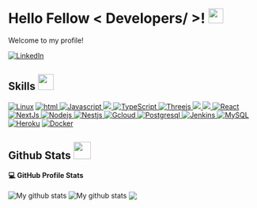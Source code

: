 <h1> Hello Fellow < Developers/ >! <img src = "https://raw.githubusercontent.com/MartinHeinz/MartinHeinz/master/wave.gif" width = 30px> </h1>
<p align='center'>
</p>

<p>
  Welcome to my profile!
</p>

   <a href="https://www.linkedin.com/in/jovanny-fuentes-871b7b279/" target="_blank">
    <img alt="LinkedIn" src="https://img.shields.io/badge/LinkedIn-0077B5?style=for-the-badge&logo=linkedin&logoColor=white">
  </a>   


<h2> Skills <img src = "https://media2.giphy.com/media/QssGEmpkyEOhBCb7e1/giphy.gif?cid=ecf05e47a0n3gi1bfqntqmob8g9aid1oyj2wr3ds3mg700bl&rid=giphy.gif" width = 32px> </h2>
<a href="https://www.docker.com/"><img alt="Linux" src="https://img.shields.io/badge/Linux-302E2B?style=for-the-badge&logo=linux&logoColor=white"></a>

<a href="https://developer.mozilla.org/en-US/docs/Web/HTML" target="_blank"> 
	<img alt="html" src="https://img.shields.io/badge/HTML5-E34F26?style=for-the-badge&logo=html5&logoColor=white" />
</a>

<a href="https://www.javascript.com" target="_blank"> 
    <img alt="Javascript" src="https://img.shields.io/badge/JavaScript-ED8B00?style=for-the-badge&logo=javascript&logoColor=white">
  </a>

  <a href="https://www.python.org" target="_blank">
  	<img src="https://img.shields.io/badge/Python-3776AB?style=for-the-badge&logo=python&logoColor=white" />
  </a>

   <a href="https://www.typescriptlang.org" target="_blank">
    <img alt="TypeScript" src="https://img.shields.io/badge/Typescript-3776AB?style=for-the-badge&logo=typescript&logoColor=white">
  </a>

   <a href="https://threejs.org" target="_blank">
    <img alt="Threejs" src="https://img.shields.io/badge/threejs-F7931E?style=for-the-badge&logo=three&logoColor=white">
  </a>

  <a href="https://getbootstrap.com" target="_blank">
     <img src="https://img.shields.io/badge/Bootstrap-563D7C?style=for-the-badge&logo=bootstrap&logoColor=white" />
  </a>

  <a href="https://tailwindcss.com" target="_blank">
    <img src="https://img.shields.io/badge/Tailwind_CSS-38B2AC?style=for-the-badge&logo=tailwind-css&logoColor=white" />
  </a>

   <a href="https://react.dev" target="_blank">
    <img alt="React" src="https://img.shields.io/badge/react-087EA4?style=for-the-badge&logo=react&logoColor=white">
  </a>
  
  <a href="https://nextjs.org" target="_blank">
    <img alt="NextJs" src="https://img.shields.io/badge/Nextjs-000000?style=for-the-badge&logo=nextdotjs&logoColor=white">
  </a>

<a href="https://nodejs.dev/en/" target="_blank">
    <img alt="Nodejs" src="https://img.shields.io/badge/Nodejs-59A946?style=for-the-badge&logo=nodedotjs&logoColor=white">
  </a>

   <a href="https://nestjs.com" target="_blank">
    <img alt="Nestjs" src="https://img.shields.io/badge/Nestjs-E0234E?style=for-the-badge&logo=nestjs&logoColor=white">
  </a>

   <a href="https://cloud.google.com" target="_blank">
    <img alt="Gcloud" src="https://img.shields.io/badge/Gcloud-2C2D72?style=for-the-badge&logo=google&logoColor=white">
  </a>
  
   <a href="https://www.postgresql.org" target="_blank">
    <img alt="Postgresql" src="https://img.shields.io/badge/Postgresql-FF4B4B?style=for-the-badge&logo=postgresql&logoColor=white">
  </a>

  <a href="https://www.jenkins.io" target="_blank">
    <img alt="Jenkins" src="https://img.shields.io/badge/Jenkins-FF4B4B?style=for-the-badge&logo=jenkins&logoColor=white">
  </a>
<a href="https://www.mysql.com/"><img alt="MySQL" src="https://img.shields.io/badge/Microsoft%20SQL%20Server-CC2927?style=for-the-badge&logo=microsoft%20sql%20server&logoColor=white"></a>
<a href="https://www.heroku.com/"><img alt="Heroku" src="https://img.shields.io/badge/Heroku-430098?style=for-the-badge&logo=heroku&logoColor=white"></a>
<a href="https://www.docker.com/"><img alt="Docker" src="https://img.shields.io/badge/Docker-2CA5E0?style=for-the-badge&logo=docker&logoColor=white"></a>


<h2> Github Stats <img src = "https://i.pinimg.com/originals/65/c4/f4/65c4f452571be1261e9c623f7da488ac.gif" width = 35px> </h2>


  <summary><b>💻 GitHub Profile Stats</b></summary>
  <br/>
 <img align="center" src="https://github-readme-streak-stats.herokuapp.com?user=jovsz&theme=vue-dark&hide_border=true&date_format=M%20j%5B%2C%20Y%5D" alt="My github stats" />

<img align="center" src="https://github-readme-stats.vercel.app/api?username=jovsz&show_icons=true&include_all_commits=true&theme=cobalt&hide_border=true" alt="My github stats" /> 

<img align="center" src="https://github-readme-stats.vercel.app/api/top-langs/?username=jovsz&layout=compact&theme=cobalt&hide_border=true" />





